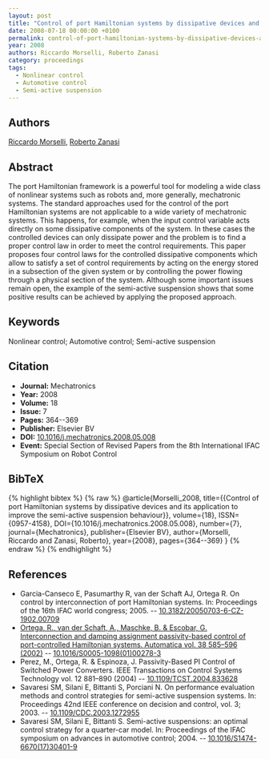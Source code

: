```yaml
---
layout: post
title: "Control of port Hamiltonian systems by dissipative devices and its application to improve the semi-active suspension behaviour"
date: 2008-07-18 00:00:00 +0100
permalink: control-of-port-hamiltonian-systems-by-dissipative-devices-and-its-application-to-improve-the-semi-active-suspension-behaviour
year: 2008
authors: Riccardo Morselli, Roberto Zanasi
category: proceedings
tags:
  - Nonlinear control
  - Automotive control
  - Semi-active suspension
---
```

 
## Authors
[Riccardo Morselli](authors/riccardo-morselli), [Roberto Zanasi](authors/roberto-zanasi)
 
## Abstract
The port Hamiltonian framework is a powerful tool for modeling a wide class of nonlinear systems such as robots and, more generally, mechatronic systems. The standard approaches used for the control of the port Hamiltonian systems are not applicable to a wide variety of mechatronic systems. This happens, for example, when the input control variable acts directly on some dissipative components of the system. In these cases the controlled devices can only dissipate power and the problem is to find a proper control law in order to meet the control requirements. This paper proposes four control laws for the controlled dissipative components which allow to satisfy a set of control requirements by acting on the energy stored in a subsection of the given system or by controlling the power flowing through a physical section of the system. Although some important issues remain open, the example of the semi-active suspension shows that some positive results can be achieved by applying the proposed approach.
 
## Keywords
Nonlinear control; Automotive control; Semi-active suspension
 
## Citation
- **Journal:** Mechatronics
- **Year:** 2008
- **Volume:** 18
- **Issue:** 7
- **Pages:** 364--369
- **Publisher:** Elsevier BV
- **DOI:** [10.1016/j.mechatronics.2008.05.008](https://doi.org/10.1016/j.mechatronics.2008.05.008)
- **Event:** Special Section of Revised Papers from the 8th International IFAC Symposium on Robot Control
 
## BibTeX
{% highlight bibtex %}
{% raw %}
@article{Morselli_2008,
  title={{Control of port Hamiltonian systems by dissipative devices and its application to improve the semi-active suspension behaviour}},
  volume={18},
  ISSN={0957-4158},
  DOI={10.1016/j.mechatronics.2008.05.008},
  number={7},
  journal={Mechatronics},
  publisher={Elsevier BV},
  author={Morselli, Riccardo and Zanasi, Roberto},
  year={2008},
  pages={364--369}
}
{% endraw %}
{% endhighlight %}
 
## References
- Garcia-Canseco E, Pasumarthy R, van der Schaft AJ, Ortega R. On control by interconnection of port Hamiltonian systems. In: Proceedings of the 16th IFAC world congress; 2005. -- [10.3182/20050703-6-CZ-1902.00709](https://doi.org/10.3182/20050703-6-CZ-1902.00709)
- [Ortega, R., van der Schaft, A., Maschke, B. & Escobar, G. Interconnection and damping assignment passivity-based control of port-controlled Hamiltonian systems. Automatica vol. 38 585–596 (2002)](interconnection-and-damping-assignment-passivity-based-control-of-port-controlled-hamiltonian-systems) -- [10.1016/S0005-1098(01)00278-3](https://doi.org/10.1016/S0005-1098(01)00278-3)
- Perez, M., Ortega, R. & Espinoza, J. Passivity-Based PI Control of Switched Power Converters. IEEE Transactions on Control Systems Technology vol. 12 881–890 (2004) -- [10.1109/TCST.2004.833628](https://doi.org/10.1109/TCST.2004.833628)
- Savaresi SM, Silani E, Bittanti S, Porciani N. On performance evaluation methods and control strategies for semi-active suspension systems. In: Proceedings 42nd IEEE conference on decision and control, vol. 3; 2003. -- [10.1109/CDC.2003.1272955](https://doi.org/10.1109/CDC.2003.1272955)
- Savaresi SM, Silani E, Bittanti S. Semi-active suspensions: an optimal control strategy for a quarter-car model. In: Proceedings of the IFAC symposium on advances in automotive control; 2004. -- [10.1016/S1474-6670(17)30401-9](https://doi.org/10.1016/S1474-6670(17)30401-9)

